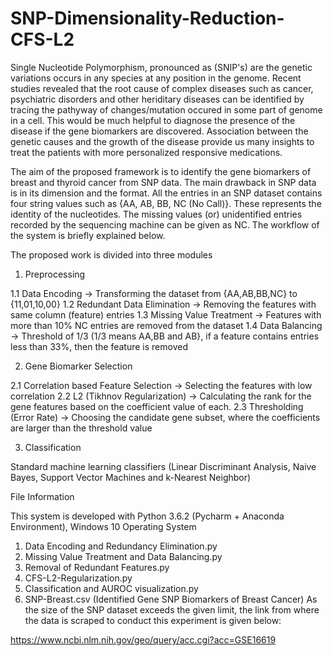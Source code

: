# SNP-Dimensionality-Reduction-CFS-L2

Single Nucleotide Polymorphism, pronounced as (SNIP's) are the genetic variations occurs in any species at any position in the genome. Recent studies revealed that the root cause of complex diseases such as cancer, psychiatric disorders and other heriditary diseases can be identified by tracing the pathyway of changes/mutation occured in some part of genome in a cell. This would be much helpful to diagnose the presence of the disease if the gene biomarkers are discovered. Association between the genetic causes and the growth of the disease provide us many insights to treat the patients with more personalized responsive medications.

The aim of the proposed framework is to identify the gene biomarkers of breast and thyroid cancer from SNP data. The main drawback in SNP data is in its dimension and the format. All the entries in an SNP dataset contains four string values such as {AA, AB, BB, NC (No Call)}. These represents the identity of the nucleotides. The missing values (or) unidentified entries recorded by the sequencing machine can be given as NC. The workflow of the system is briefly explained below.

The proposed work is divided into three modules

1. Preprocessing
  
  1.1 Data Encoding -> Transforming the dataset from {AA,AB,BB,NC} to {11,01,10,00}
  1.2 Redundant Data Elimination -> Removing the features with same column (feature) entries
  1.3 Missing Value Treatment -> Features with more than 10% NC entries are removed from the dataset
  1.4 Data Balancing -> Threshold of 1/3 (1/3 means AA,BB and AB}, if a feature contains entries less than 33%, then the feature is removed

2. Gene Biomarker Selection

  2.1 Correlation based Feature Selection -> Selecting the features with low correlation
  2.2 L2 (Tikhnov Regularization) -> Calculating the rank for the gene features based on the coefficient value of each.
  2.3 Thresholding (Error Rate) -> Choosing the candidate gene subset, where the coefficients are larger than the threshold value
  
3. Classification

  Standard machine learning classifiers (Linear Discriminant Analysis, Naive Bayes, Support Vector Machines and k-Nearest Neighbor)
  
File Information 

This system is developed with Python 3.6.2 (Pycharm + Anaconda Environment), Windows 10 Operating System
  
   1. Data Encoding and Redundancy Elimination.py
   2. Missing Value Treatment and Data Balancing.py
   3. Removal of Redundant Features.py
   4. CFS-L2-Regularization.py
   5. Classification and AUROC visualization.py
   6. SNP-Breast.csv (Identified Gene SNP Biomarkers of Breast Cancer)
  As the size of the SNP dataset exceeds the given limit, the link from where the data is scraped to conduct this experiment is given below:
  
  https://www.ncbi.nlm.nih.gov/geo/query/acc.cgi?acc=GSE16619
